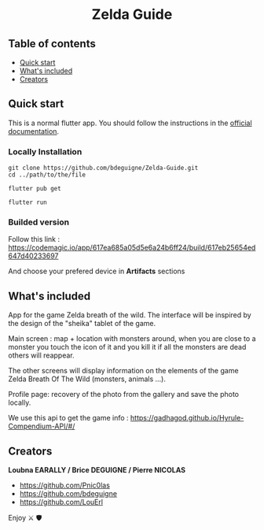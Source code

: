 <h1 align="center"> Zelda Guide</h1>

## Table of contents

- [Quick start](#quick-start)
- [What's included](#whats-included)
- [Creators](#creators)
## Quick start

This is a normal flutter app. You should follow the instructions in the [official documentation](https://flutter.io/docs/get-started/install).

<h3>Locally Installation</h3>

```
git clone https://github.com/bdeguigne/Zelda-Guide.git
cd ../path/to/the/file
```


  ```
  flutter pub get
  ```
  ```
  flutter run
  ```
<h3>Builded version</h3>

Follow this link : <https://codemagic.io/app/617ea685a05d5e6a24b6ff24/build/617eb25654ed647d40233697>

And choose your prefered device in **Artifacts** sections

## What's included

App for the game Zelda breath of the wild. The interface will be inspired by the design of the "sheika" tablet of the game.
 
Main screen : map + location with monsters around, when you are close to a monster you touch the icon of it and you kill it if all the monsters are dead others will reappear.

The other screens will display information on the elements of the game Zelda Breath Of The Wild (monsters, animals ...).
 
Profile page: recovery of the photo from the gallery and save the photo locally.
 
We use this api to get the game info : https://gadhagod.github.io/Hyrule-Compendium-API/#/

## Creators

**Loubna EARALLY / Brice DEGUIGNE / Pierre NICOLAS**

- <https://github.com/Pnic0las>
- https://github.com/bdeguigne
- https://github.com/LouErl


Enjoy ⚔️ 🛡️
